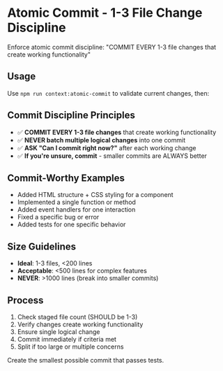 # Atomic Commit - 1-3 File Change Discipline

Enforce atomic commit discipline: "COMMIT EVERY 1-3 file changes that create working functionality"

## Usage
Use `npm run context:atomic-commit` to validate current changes, then:

## Commit Discipline Principles
- ✅ **COMMIT EVERY 1-3 file changes** that create working functionality
- ✅ **NEVER batch multiple logical changes** into one commit
- ✅ **ASK "Can I commit right now?"** after each working change
- ✅ **If you're unsure, commit** - smaller commits are ALWAYS better

## Commit-Worthy Examples
- Added HTML structure + CSS styling for a component
- Implemented a single function or method
- Added event handlers for one interaction  
- Fixed a specific bug or error
- Added tests for one specific behavior

## Size Guidelines
- **Ideal**: 1-3 files, <200 lines
- **Acceptable**: <500 lines for complex features
- **NEVER**: >1000 lines (break into smaller commits)

## Process
1. Check staged file count (SHOULD be 1-3)
2. Verify changes create working functionality
3. Ensure single logical change
4. Commit immediately if criteria met
5. Split if too large or multiple concerns

Create the smallest possible commit that passes tests.